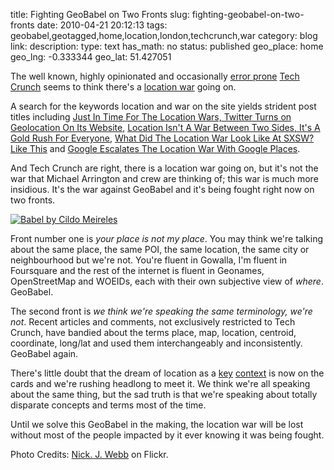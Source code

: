 title: Fighting GeoBabel on Two Fronts
slug: fighting-geobabel-on-two-fronts
date: 2010-04-21 20:12:13
tags: geobabel,geotagged,home,location,london,techcrunch,war
category: blog
link: 
description: 
type: text
has_math: no
status: published
geo_place: home
geo_lng: -0.333344
geo_lat: 51.427051

The well known, highly opinionated and occasionally [error prone](/2010/04/18/geo-chicken-and-egg-the-problem-with-press-releases/ "/2010/04/18/geo-chicken-and-egg-the-problem-with-press-releases/") [Tech Crunch](https://techcrunch.com/ "https://techcrunch.com/") seems to think there's a [location war](https://www.google.co.uk/search?hl=en&source=hp&q=location+war+site%3Atechcrunch.com&meta=&aq=f&aqi=&aql=&oq=&gs_rfai= "https://www.google.co.uk/search?hl=en&source=hp&q=location+war+site%3Atechcrunch.com&meta=&aq=f&aqi=&aql=&oq=&gs_rfai=") going on.

A search for the keywords location and war on the site yields strident post titles including [Just In Time For The Location Wars, Twitter Turns on Geolocation On Its Website](https://techcrunch.com/2010/03/09/twitter-location-website/ "https://techcrunch.com/2010/03/09/twitter-location-website/"), [Location Isn't A War Between Two Sides, It's A Gold Rush For Everyone](https://techcrunch.com/2010/03/19/location-gold-rush/ "https://techcrunch.com/2010/03/19/location-gold-rush/"), [What Did The Location War Look Like At SXSW? Like This](https://techcrunch.com/2010/03/25/location-war-visualization/ "https://techcrunch.com/2010/03/25/location-war-visualization/") and [Google Escalates The Location War With Google Places](https://techcrunch.com/2010/04/20/google-places/ "https://techcrunch.com/2010/04/20/google-places/").

And Tech Crunch are right, there is a location war going on, but it's not the war that Michael Arrington and crew are thinking of; this war is much more insidious. It's the war against GeoBabel and it's being fought right now on two fronts.

<!-- TEASER_END -->

[![Babel by Cildo Meireles](https://farm4.static.flickr.com/3039/2974382946_13af5503ab_d.jpg)](https://www.flickr.com/photos/nickwebb/2974382946/ "Babel by Cildo Meireles")

Front number one is *your place is not my place*. You may think we're talking about the same place, the same POI, the same location, the same city or neighbourhood but we're not. You're fluent in Gowalla, I'm fluent in Foursquare and the rest of the internet is fluent in Geonames, OpenStreetMap and WOEIDs, each with their own subjective view of *where*. GeoBabel.

The second front is *we think we're speaking the same terminology, we're not*. Recent articles and comments, not exclusively restricted to Tech Crunch, have bandied about the terms place, map, location, centroid, coordinate, long/lat and used them interchangeably and inconsistently. GeoBabel again.

There's little doubt that the dream of location as a [key](/2010/02/22/contextual-location-and-echoecho-redux/ "/2010/02/22/contextual-location-and-echoecho-redux/") [context](/2010/03/18/mistaking-the-context-for-the-end-game/ "/2010/03/18/mistaking-the-context-for-the-end-game/") is now on the cards and we're rushing headlong to meet it. We think we're all speaking about the same thing, but the sad truth is that we're speaking about totally disparate concepts and terms most of the time.

Until we solve this GeoBabel in the making, the location war will be lost without most of the people impacted by it ever knowing it was being fought.



Photo Credits: [Nick. J. Webb](https://www.flickr.com/photos/nickwebb/2974382946/ "https://www.flickr.com/photos/nickwebb/2974382946/") on Flickr.


